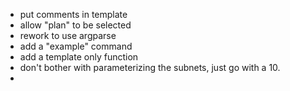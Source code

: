 - put comments in template
- allow "plan" to be selected
- rework to use argparse
- add a "example" command
- add a template only function 
- don't bother with parameterizing the subnets, just go with a 10.
- 
